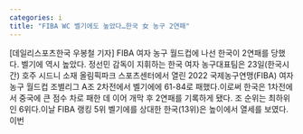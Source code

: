 ```yaml
---
categories: i
title: "FIBA WC 벨기에도 높았다…한국 女 농구 2연패"
---
```

[데일리스포츠한국 우봉철 기자] FIBA 여자 농구 월드컵에 나선 한국이 2연패를 당했다. 벨기에 역시 높았다. 정선민 감독이 지휘하는 한국 여자 농구대표팀은 23일(한국시간) 호주 시드니 소재 올림픽파크 스포츠센터에서 열린 2022 국제농구연맹(FIBA) 여자 농구 월드컵 조별리그 A조 2차전에서 벨기에에 61-84로 패했다.이로써 한국은 1차전에서 중국에 큰 점수 차로 패한 데 이어 개막 후 2연패를 기록하게 됐다. 조 순위는 최하위인 6위다.이날 FIBA 랭킹 5위 벨기에를 상대한 한국(13위)은 높이에서 열세를 보였다. 이번